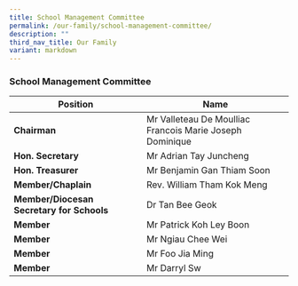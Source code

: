 ```yaml
---
title: School Management Committee
permalink: /our-family/school-management-committee/
description: ""
third_nav_title: Our Family
variant: markdown
---
```

### School Management Committee

| Position | Name |
| --- | --- |
| **Chairman** | Mr Valleteau De Moulliac Francois Marie Joseph Dominique |
| **Hon. Secretary** | Mr Adrian Tay Juncheng |
| **Hon. Treasurer** | Mr Benjamin Gan Thiam Soon |
| **Member/Chaplain** | Rev. William Tham Kok Meng |
| **Member/Diocesan Secretary for Schools** | Dr Tan Bee Geok |
| **Member** | Mr Patrick Koh Ley Boon|
| **Member** | Mr Ngiau Chee Wei |
| **Member** | Mr Foo Jia Ming |
| **Member** | Mr Darryl Sw |